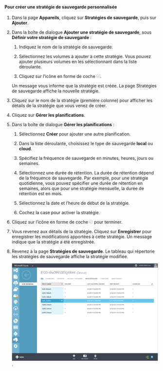 
<!--author=SharS last changed: 9/15/15-->


#### Pour créer une stratégie de sauvegarde personnalisée

1. Dans la page **Appareils**, cliquez sur **Stratégies de sauvegarde**, puis sur **Ajouter**.

2. Dans la boîte de dialogue **Ajouter une stratégie de sauvegarde**, sous **Définir votre stratégie de sauvegarde** :

    1. Indiquez le nom de la stratégie de sauvegarde.

    2. Sélectionnez les volumes à ajouter à cette stratégie. Vous pouvez ajouter plusieurs volumes en les sélectionnant dans la liste déroulante.

    3. Cliquez sur l’icône en forme de coche ![icône en forme de coche](./media/storsimple-add-backup-policy/HCS_CheckIcon-include.png).

     Un message vous informe que la stratégie est créée. La page Stratégies de sauvegarde affiche la nouvelle stratégie.

4. Cliquez sur le nom de la stratégie (première colonne) pour afficher les détails de la stratégie que vous venez de créer.

5. Cliquez sur **Gérer les planifications**.

6. Dans la boîte de dialogue **Gérer les planifications** :

    1. Sélectionnez **Créer** pour ajouter une autre planification.

    2. Dans la liste déroulante, choisissez le type de sauvegarde **local** ou **cloud**.

    3. Spécifiez la fréquence de sauvegarde en minutes, heures, jours ou semaines.

    4. Sélectionnez une durée de rétention. La durée de rétention dépend de la fréquence de sauvegarde. Par exemple, pour une stratégie quotidienne, vous pouvez spécifier une durée de rétention en semaines, alors que pour une stratégie mensuelle, la durée de rétention est en mois.
 
    5. Sélectionnez la date et l’heure de début de la stratégie.

    6. Cochez la case pour activer la stratégie.

7. Cliquez sur l’icône en forme de coche ![icône en forme de coche](./media/storsimple-add-backup-policy/HCS_CheckIcon-include.png) pour terminer.

8. Vous revenez aux détails de la stratégie. Cliquez sur **Enregistrer** pour enregistrer les modifications apportées à cette stratégie. Un message indique que la stratégie a été enregistrée.

9. Revenez à la page **Stratégies de sauvegarde**. Le tableau qui répertorie les stratégies de sauvegarde affiche la stratégie modifiée.

    ![Stratégie de sauvegarde personnalisée](./media/storsimple-create-custom-backup-policy/HCS_CustomBackupPolicyM-include.png).

<!---HONumber=Oct15_HO3-->